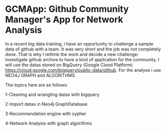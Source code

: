 # GCMApp: Github Community Manager's App for Network Analysis
In a recent big data training, i have an opportunity to challenge a sample data of github with a team.
It was very short and the job was not completely done.
That is why I rethink the work and decide a new challenge: Investigate github archive to have a kind of application for the community.
I will use the datas stored on BigQuery (Google Clood Platform) https://cloud.google.com/bigquery/public-data/github.
For the analyse i use NEO4J GRAPH and ALGORITHMS.

The topics here are as follows:

1-Cleaning and wrangling datas with bigquery

2-Import datas in Neo4j GraphDatabase

3-Recommendation engine with cypher

4-Network Analysis with graph algorithms



